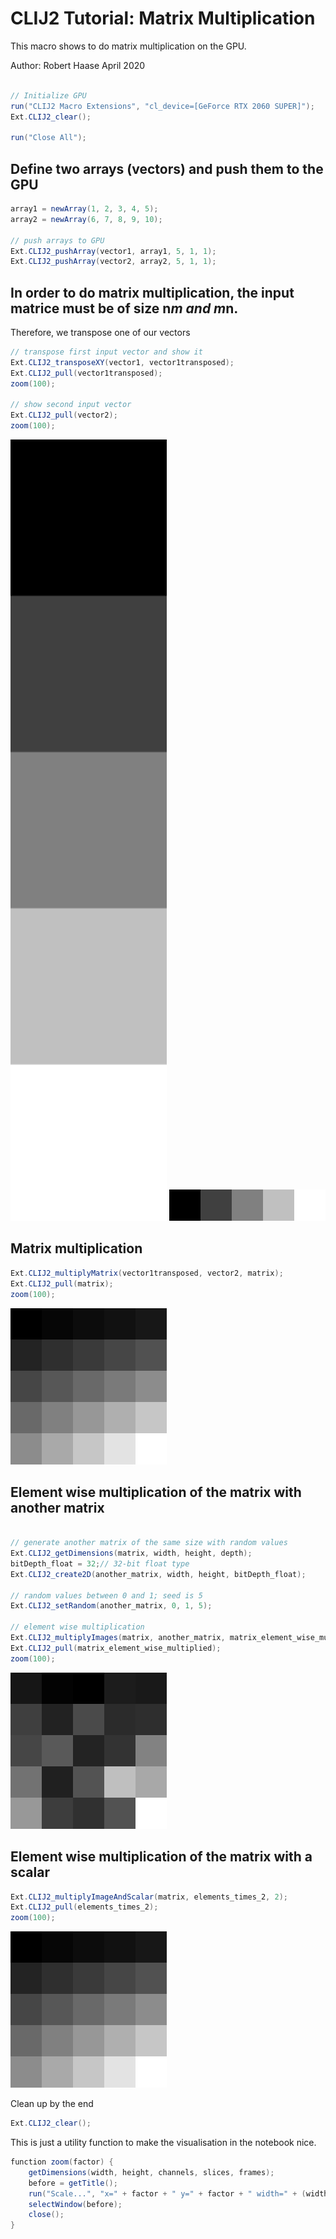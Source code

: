 

# CLIJ2 Tutorial: Matrix Multiplication

This macro shows to do matrix multiplication
on the GPU.

Author: Robert Haase
         April 2020

```java

// Initialize GPU
run("CLIJ2 Macro Extensions", "cl_device=[GeForce RTX 2060 SUPER]");
Ext.CLIJ2_clear();

run("Close All");

```

## Define two arrays (vectors) and push them to the GPU 

```java
array1 = newArray(1, 2, 3, 4, 5);
array2 = newArray(6, 7, 8, 9, 10);

// push arrays to GPU
Ext.CLIJ2_pushArray(vector1, array1, 5, 1, 1);
Ext.CLIJ2_pushArray(vector2, array2, 5, 1, 1);

```

## In order to do matrix multiplication, the input matrice must be of size n*m and m*n. 
Therefore, we transpose one of our vectors 

```java
// transpose first input vector and show it
Ext.CLIJ2_transposeXY(vector1, vector1transposed);
Ext.CLIJ2_pull(vector1transposed);
zoom(100);

// show second input vector
Ext.CLIJ2_pull(vector2);
zoom(100);

```
<a href="image_1587393055708.png"><img src="image_1587393055708.png" width="250" alt="CLIJ2_transposeXY_result245-1"/></a>
<a href="image_1587393055718.png"><img src="image_1587393055718.png" width="250" alt="CLIJ2_pushArray_result244-1"/></a>

## Matrix multiplication

```java
Ext.CLIJ2_multiplyMatrix(vector1transposed, vector2, matrix);
Ext.CLIJ2_pull(matrix);
zoom(100);

```
<a href="image_1587393055826.png"><img src="image_1587393055826.png" width="250" alt="CLIJ2_multiplyMatrix_result246-1"/></a>

## Element wise multiplication of the matrix with another matrix

```java

// generate another matrix of the same size with random values
Ext.CLIJ2_getDimensions(matrix, width, height, depth);
bitDepth_float = 32;// 32-bit float type
Ext.CLIJ2_create2D(another_matrix, width, height, bitDepth_float); 

// random values between 0 and 1; seed is 5
Ext.CLIJ2_setRandom(another_matrix, 0, 1, 5); 

// element wise multiplication
Ext.CLIJ2_multiplyImages(matrix, another_matrix, matrix_element_wise_multiplied);
Ext.CLIJ2_pull(matrix_element_wise_multiplied);
zoom(100);

```
<a href="image_1587393055936.png"><img src="image_1587393055936.png" width="250" alt="CLIJ2_multiplyImages_result248-1"/></a>

## Element wise multiplication of the matrix with a scalar

```java
Ext.CLIJ2_multiplyImageAndScalar(matrix, elements_times_2, 2);
Ext.CLIJ2_pull(elements_times_2);
zoom(100);


```
<a href="image_1587393056035.png"><img src="image_1587393056035.png" width="250" alt="CLIJ2_multiplyImageAndScalar_result249-1"/></a>

Clean up by the end

```java
Ext.CLIJ2_clear();

```

This is just a utility function to make the visualisation in the notebook nice.

```java
function zoom(factor) {
	getDimensions(width, height, channels, slices, frames);
	before = getTitle();	
	run("Scale...", "x=" + factor + " y=" + factor + " width=" + (width * factor) + " height=" + (height* factor) + " interpolation=None average create");
	selectWindow(before);
	close();
}

```



```
```
